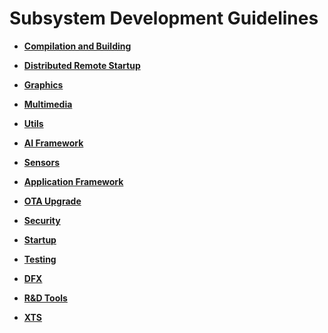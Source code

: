# Subsystem Development Guidelines<a name="EN-US_TOPIC_0000001111199452"></a>

-   **[Compilation and Building](subsys-build.md)**  

-   **[Distributed Remote Startup](subsys-remote-start.md)**  

-   **[Graphics](subsys-graphics.md)**  

-   **[Multimedia](subsys-multimedia.md)**  

-   **[Utils](subsys-utils.md)**  

-   **[AI Framework](subsys-aiframework.md)**  

-   **[Sensors](subsys-densor.md)**  

-   **[Application Framework](subsys-application-framework.md)**  

-   **[OTA Upgrade](subsys-ota-guide.md)**  

-   **[Security](subsys-security.md)**  

-   **[Startup](subsys-boot.md)**  

-   **[Testing](subsys-testguide-test.md)**  

-   **[DFX](subsys-dfx.md)**  

-   **[R&D Tools](subsys-toolchain.md)**  

-   **[XTS](subsys-xts-guide.md)**  


